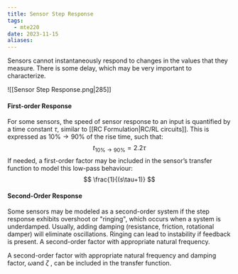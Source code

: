 ```yaml
---
title: Sensor Step Response
tags:
  - mte220
date: 2023-11-15
aliases:
---
```

Sensors cannot instantaneously respond to changes in the values that they measure. There is some delay, which may be very important to characterize. 

![[Sensor Step Response.png|285]]
#### First-order Response
For some sensors, the speed of sensor response to an input is quantified by a time constant $\tau$, similar to [[RC Formulation|RC/RL circuits]]. This is expressed as $10\% \to 90\%$ of the rise time, such that:
$$
t_{10\% \to 90\%} = 2.2\tau
$$
If needed, a first-order factor may be included in the sensor’s transfer function to model this low-pass behaviour: 
$$
\frac{1}{(s\tau+1)}
$$
#### Second-Order Response
Some sensors may be modeled as a second-order system if the step response exhibits overshoot or "ringing", which occurs when a system is underdamped. Usually, adding damping (resistance, friction, rotational damper) will eliminate oscillations. Ringing can lead to instability if feedback is present. A second-order factor with appropriate natural frequency.

A second-order factor with appropriate natural frequency and damping factor, $\omega$and $\zeta$ , can be included in the transfer function.




